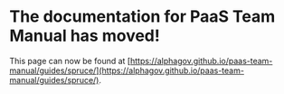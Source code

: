 
# The documentation for PaaS Team Manual has moved!
This page can now be found at [https://alphagov.github.io/paas-team-manual/guides/spruce/](https://alphagov.github.io/paas-team-manual/guides/spruce/).

